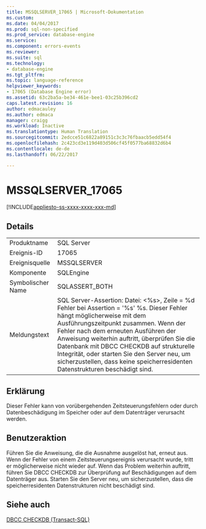```yaml
---
title: MSSQLSERVER_17065 | Microsoft-Dokumentation
ms.custom: 
ms.date: 04/04/2017
ms.prod: sql-non-specified
ms.prod_service: database-engine
ms.service: 
ms.component: errors-events
ms.reviewer: 
ms.suite: sql
ms.technology:
- database-engine
ms.tgt_pltfrm: 
ms.topic: language-reference
helpviewer_keywords:
- 17065 (Database Engine error)
ms.assetid: 63c2ba5a-be34-461e-bee1-03c25b396cd2
caps.latest.revision: 16
author: edmacauley
ms.author: edmaca
manager: craigg
ms.workload: Inactive
ms.translationtype: Human Translation
ms.sourcegitcommit: 2edcce51c6822a89151c3c3c76fbaacb5edd54f4
ms.openlocfilehash: 2c423cd3e119d403d506cf45f0577ba68832d6b4
ms.contentlocale: de-de
ms.lasthandoff: 06/22/2017

---
```

# <a name="mssqlserver17065"></a>MSSQLSERVER_17065
[!INCLUDE[appliesto-ss-xxxx-xxxx-xxx-md](../../includes/appliesto-ss-xxxx-xxxx-xxx-md.md)]
  
## <a name="details"></a>Details  
  
|||  
|-|-|  
|Produktname|SQL Server|  
|Ereignis-ID|17065|  
|Ereignisquelle|MSSQLSERVER|  
|Komponente|SQLEngine|  
|Symbolischer Name|SQLASSERT_BOTH|  
|Meldungstext|SQL Server-Assertion: Datei: \<%s>, Zeile = %d Fehler bei Assertion = '%s' %s. Dieser Fehler hängt möglicherweise mit dem Ausführungszeitpunkt zusammen. Wenn der Fehler nach dem erneuten Ausführen der Anweisung weiterhin auftritt, überprüfen Sie die Datenbank mit DBCC CHECKDB auf strukturelle Integrität, oder starten Sie den Server neu, um sicherzustellen, dass keine speicherresidenten Datenstrukturen beschädigt sind.|  
  
## <a name="explanation"></a>Erklärung  
Dieser Fehler kann von vorübergehenden Zeitsteuerungsfehlern oder durch Datenbeschädigung im Speicher oder auf dem Datenträger verursacht werden.  
  
## <a name="user-action"></a>Benutzeraktion  
Führen Sie die Anweisung, die die Ausnahme ausgelöst hat, erneut aus. Wenn der Fehler von einem Zeitsteuerungsereignis verursacht wurde, tritt er möglicherweise nicht wieder auf. Wenn das Problem weiterhin auftritt, führen Sie DBCC CHECKDB zur Überprüfung auf Beschädigungen auf dem Datenträger aus. Starten Sie den Server neu, um sicherzustellen, dass die speicherresidenten Datenstrukturen nicht beschädigt sind.  
  
## <a name="see-also"></a>Siehe auch  
[DBCC CHECKDB &#40;Transact-SQL&#41;](~/t-sql/database-console-commands/dbcc-checkdb-transact-sql.md)  
  

